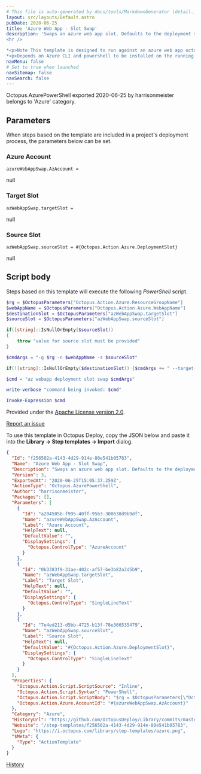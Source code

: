 ```yaml
---
# This file is auto-generated by docs/tools/MarkdownGenerator (detail.js)
layout: src/layouts/Default.astro
pubDate: 2020-06-25
title: 'Azure Web App - Slot Swap'
description: 'Swaps an azure web app slot. Defaults to the deployment slot defined in the web app target.
<hr />

*<p>Note This template is designed to run against an azure web app octopus target </p>*
*<p>Depends on Azure CLI and powershell to be installed on the running machine</p>*'
navMenu: false
# Set to true when launched
navSitemap: false
navSearch: false
---
```


Octopus.AzurePowerShell exported 2020-06-25 by harrisonmeister belongs to 'Azure' category.

## Parameters

When steps based on the template are included in a project's deployment process, the parameters below can be set.


<div class="param">

### Azure Account

`azureWebAppSwap.AzAccount = `

null

</div>
        
<div class="param">

### Target Slot

`azWebAppSwap.targetSlot = `

null

</div>
        
<div class="param">

### Source Slot

`azWebAppSwap.sourceSlot = #{Octopus.Action.Azure.DeploymentSlot}`

null

</div>
        

## Script body

Steps based on this template will execute the following *PowerShell* script.

```powershell
$rg = $OctopusParameters["Octopus.Action.Azure.ResourceGroupName"]
$webAppName = $OctopusParameters["Octopus.Action.Azure.WebAppName"]
$destinationSlot = $OctopusParameters["azWebAppSwap.targetSlot"]
$sourceSlot = $OctopusParameters["azWebAppSwap.sourceSlot"]

if([string]::IsNullOrEmpty($sourceSlot))
{
	throw "value for source slot must be provided"
}

$cmdArgs = "-g $rg -n $webAppName -s $sourceSlot"

if(![string]::IsNullOrEmpty($destinationSlot)) {$cmdArgs += " --target-slot $destinationSlot"}

$cmd = "az webapp deployment slot swap $cmdArgs"

write-verbose "command being invoked: $cmd"

Invoke-Expression $cmd
```

Provided under the [Apache License version 2.0](https://github.com/OctopusDeploy/Library/blob/master/LICENSE.txt).

[Report an issue](https://github.com/OctopusDeploy/Library/issues/new?assignees=&labels=&projects=&template=bug-report.yml&title=Issue%20with%20Azure%20Web%20App%20-%20Slot%20Swap&step-template=Azure%20Web%20App%20-%20Slot%20Swap)

<div class="get-json">

To use this template in Octopus Deploy, copy the JSON below and paste it into the **Library → Step templates → Import** dialog.

```json
{
  "Id": "f256502a-4143-4d29-914e-80e541b05783",
  "Name": "Azure Web App - Slot Swap",
  "Description": "Swaps an azure web app slot. Defaults to the deployment slot defined in the web app target.\n<hr />\n\n*<p>Note This template is designed to run against an azure web app octopus target </p>*\n*<p>Depends on Azure CLI and powershell to be installed on the running machine</p>*",
  "Version": 3,
  "ExportedAt": "2020-06-25T15:05:37.259Z",
  "ActionType": "Octopus.AzurePowerShell",
  "Author": "harrisonmeister",
  "Packages": [],
  "Parameters": [
    {
      "Id": "a204505b-f995-40ff-95b3-300638d9b9df",
      "Name": "azureWebAppSwap.AzAccount",
      "Label": "Azure Account",
      "HelpText": null,
      "DefaultValue": "",
      "DisplaySettings": {
        "Octopus.ControlType": "AzureAccount"
      }
    },
    {
      "Id": "0b3383f9-31ae-402c-af57-be3b82a3d5b9",
      "Name": "azWebAppSwap.targetSlot",
      "Label": "Target Slot",
      "HelpText": null,
      "DefaultValue": "",
      "DisplaySettings": {
        "Octopus.ControlType": "SingleLineText"
      }
    },
    {
      "Id": "7e4ed213-d5bb-4725-b13f-78e366535479",
      "Name": "azWebAppSwap.sourceSlot",
      "Label": "Source Slot",
      "HelpText": null,
      "DefaultValue": "#{Octopus.Action.Azure.DeploymentSlot}",
      "DisplaySettings": {
        "Octopus.ControlType": "SingleLineText"
      }
    }
  ],
  "Properties": {
    "Octopus.Action.Script.ScriptSource": "Inline",
    "Octopus.Action.Script.Syntax": "PowerShell",
    "Octopus.Action.Script.ScriptBody": "$rg = $OctopusParameters[\"Octopus.Action.Azure.ResourceGroupName\"]\n$webAppName = $OctopusParameters[\"Octopus.Action.Azure.WebAppName\"]\n$destinationSlot = $OctopusParameters[\"azWebAppSwap.targetSlot\"]\n$sourceSlot = $OctopusParameters[\"azWebAppSwap.sourceSlot\"]\n\nif([string]::IsNullOrEmpty($sourceSlot))\n{\n\tthrow \"value for source slot must be provided\"\n}\n\n$cmdArgs = \"-g $rg -n $webAppName -s $sourceSlot\"\n\nif(![string]::IsNullOrEmpty($destinationSlot)) {$cmdArgs += \" --target-slot $destinationSlot\"}\n\n$cmd = \"az webapp deployment slot swap $cmdArgs\"\n\nwrite-verbose \"command being invoked: $cmd\"\n\nInvoke-Expression $cmd",
    "Octopus.Action.Azure.AccountId": "#{azureWebAppSwap.AzAccount}"
  },
  "Category": "Azure",
  "HistoryUrl": "https://github.com/OctopusDeploy/Library/commits/master/step-templates//opt/buildagent/work/75443764cd38076d/step-templates/azure-web-app-slot-swap.json",
  "Website": "/step-templates/f256502a-4143-4d29-914e-80e541b05783",
  "Logo": "https://i.octopus.com/library/step-templates/azure.png",
  "$Meta": {
    "Type": "ActionTemplate"
  }
}
```

[History](https://github.com/OctopusDeploy/Library/commits/master/step-templates/https://github.com/OctopusDeploy/Library/commits/master/step-templates//opt/buildagent/work/75443764cd38076d/step-templates/azure-web-app-slot-swap.json)

</div>
